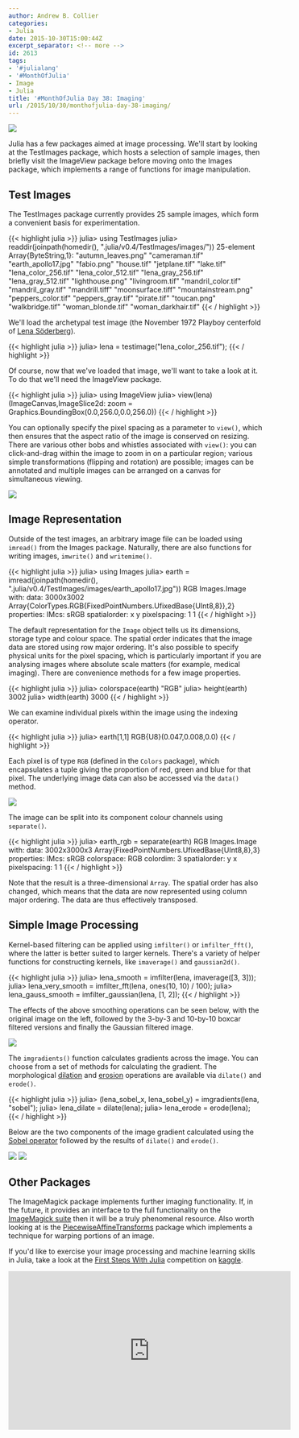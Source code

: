 ```yaml
---
author: Andrew B. Collier
categories:
- Julia
date: 2015-10-30T15:00:44Z
excerpt_separator: <!-- more -->
id: 2613
tags:
- '#julialang'
- '#MonthOfJulia'
- Image
- Julia
title: '#MonthOfJulia Day 38: Imaging'
url: /2015/10/30/monthofjulia-day-38-imaging/
---
```


<!--more-->

<img src="{{ site.baseurl }}/static/img/2015/10/Julia-Logo-Imaging.png">

Julia has a few packages aimed at image processing. We'll start by looking at the TestImages package, which hosts a selection of sample images, then briefly visit the ImageView package before moving onto the Images package, which implements a range of functions for image manipulation.

## Test Images

The TestImages package currently provides 25 sample images, which form a convenient basis for experimentation.

{{< highlight julia >}}
julia> using TestImages
julia> readdir(joinpath(homedir(), ".julia/v0.4/TestImages/images/"))
25-element Array{ByteString,1}:
 "autumn_leaves.png"
 "cameraman.tif"
 "earth_apollo17.jpg"
 "fabio.png"
 "house.tif"
 "jetplane.tif"
 "lake.tif"
 "lena_color_256.tif"
 "lena_color_512.tif"
 "lena_gray_256.tif"
 "lena_gray_512.tif"
 "lighthouse.png"
 "livingroom.tif"
 "mandril_color.tif"
 "mandril_gray.tif"
 "mandrill.tiff"
 "moonsurface.tiff"
 "mountainstream.png"
 "peppers_color.tif"
 "peppers_gray.tif"
 "pirate.tif"
 "toucan.png"
 "walkbridge.tif"
 "woman_blonde.tif"
 "woman_darkhair.tif"
{{< / highlight >}}

We'll load the archetypal test image (the November 1972 Playboy centerfold of [Lena Söderberg](https://en.wikipedia.org/wiki/Lenna)).

{{< highlight julia >}}
julia> lena = testimage("lena_color_256.tif");
{{< / highlight >}}

Of course, now that we've loaded that image, we'll want to take a look at it. To do that we'll need the ImageView package.

{{< highlight julia >}}
julia> using ImageView
julia> view(lena)
(ImageCanvas,ImageSlice2d: zoom = Graphics.BoundingBox(0.0,256.0,0.0,256.0))
{{< / highlight >}}

You can optionally specify the pixel spacing as a parameter to `view()`, which then ensures that the aspect ratio of the image is conserved on resizing. There are various other bobs and whistles associated with `view()`: you can click-and-drag within the image to zoom in on a particular region; various simple transformations (flipping and rotation) are possible; images can be annotated and multiple images can be arranged on a canvas for simultaneous viewing.

<img src="{{ site.baseurl }}/static/img/2015/10/lena-color-512.png">

## Image Representation

Outside of the test images, an arbitrary image file can be loaded using `imread()` from the Images package. Naturally, there are also functions for writing images, `imwrite()` and `writemime()`.

{{< highlight julia >}}
julia> using Images
julia> earth = imread(joinpath(homedir(), ".julia/v0.4/TestImages/images/earth_apollo17.jpg"))
RGB Images.Image with:
  data: 3000x3002 Array{ColorTypes.RGB{FixedPointNumbers.UfixedBase{UInt8,8}},2}
  properties:
    IMcs: sRGB
    spatialorder: x y
    pixelspacing: 1 1
{{< / highlight >}}

The default representation for the `Image` object tells us its dimensions, storage type and colour space. The spatial order indicates that the image data are stored using row major ordering. It's also possible to specify physical units for the pixel spacing, which is particularly important if you are analysing images where absolute scale matters (for example, medical imaging). There are convenience methods for a few image properties.

{{< highlight julia >}}
julia> colorspace(earth)
"RGB"
julia> height(earth)
3002
julia> width(earth)
3000
{{< / highlight >}}

We can examine individual pixels within the image using the indexing operator.

{{< highlight julia >}}
julia> earth[1,1]
RGB{U8}(0.047,0.008,0.0)
{{< / highlight >}}

Each pixel is of type `RGB` (defined in the `Colors` package), which encapsulates a tuple giving the proportion of red, green and blue for that pixel. The underlying image data can also be accessed via the `data()` method.

<img src="{{ site.baseurl }}/static/img/2015/10/earth_apollo17.jpg">

The image can be split into its component colour channels using `separate()`.

{{< highlight julia >}}
julia> earth_rgb = separate(earth)
RGB Images.Image with:
  data: 3002x3000x3 Array{FixedPointNumbers.UfixedBase{UInt8,8},3}
  properties:
    IMcs: sRGB
    colorspace: RGB
    colordim: 3
    spatialorder: y x
    pixelspacing: 1 1
{{< / highlight >}}

Note that the result is a three-dimensional `Array`. The spatial order has also changed, which means that the data are now represented using column major ordering. The data are thus effectively transposed.

## Simple Image Processing

Kernel-based filtering can be applied using `imfilter()` or `imfilter_fft()`, where the latter is better suited to larger kernels. There's a variety of helper functions for constructing kernels, like `imaverage()` and `gaussian2d()`.

{{< highlight julia >}}
julia> lena_smooth = imfilter(lena, imaverage([3, 3]));
julia> lena_very_smooth = imfilter_fft(lena, ones(10, 10) / 100);
julia> lena_gauss_smooth = imfilter_gaussian(lena, [1, 2]);
{{< / highlight >}}

The effects of the above smoothing operations can be seen below, with the original image on the left, followed by the 3-by-3 and 10-by-10 boxcar filtered versions and finally the Gaussian filtered image.

<img src="{{ site.baseurl }}/static/img/2015/10/lena-smooth-panel.png">

The `imgradients()` function calculates gradients across the image. You can choose from a set of methods for calculating the gradient. The morphological [dilation](https://en.wikipedia.org/wiki/Dilation_(morphology)) and [erosion](https://en.wikipedia.org/wiki/Erosion_(morphology)) operations are available via `dilate()` and `erode()`.

{{< highlight julia >}}
julia> (lena_sobel_x, lena_sobel_y) = imgradients(lena, "sobel");
julia> lena_dilate = dilate(lena);
julia> lena_erode = erode(lena);
{{< / highlight >}}

Below are the two components of the image gradient calculated using the [Sobel operator](https://en.wikipedia.org/wiki/Sobel_operator) followed by the results of `dilate()` and `erode()`.

<img src="{{ site.baseurl }}/static/img/2015/10/lena-sobel.png">

<img src="{{ site.baseurl }}/static/img/2015/10/lena-morphology.png">

## Other Packages

The ImageMagick package implements further imaging functionality. If, in the future, it provides an interface to the full functionality on the [ImageMagick suite](http://www.imagemagick.org/script/index.php) then it will be a truly phenomenal resource. Also worth looking at is the [PiecewiseAffineTransforms](https://github.com/dfdx/PiecewiseAffineTransforms.jl) package which implements a technique for warping portions of an image.

If you'd like to exercise your image processing and machine learning skills in Julia, take a look at the [First Steps With Julia](https://www.kaggle.com/c/street-view-getting-started-with-julia) competition on [kaggle](https://www.kaggle.com).

<iframe width="560" height="315" src="https://www.youtube.com/embed/FA-1B_amwt8" frameborder="0" allowfullscreen></iframe>

